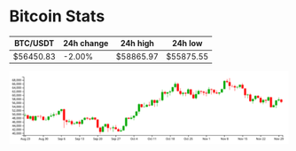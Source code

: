 # Bitcoin Stats

BTC/USDT|24h change|24h high|24h low|
|---|---|---|---|
|$56450.83|-2.00%|$58865.97|$55875.55|

<img src="./chart.svg">
